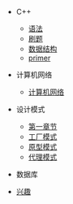 - C++

    - [语法](c++/grammar/)
    - [刷题](c++/algorithm/)
    - [数据结构](c++/data_structure/)
    - [primer](c++/primer/)

- 计算机网络

  - [计算机网络](network/)
    
- 设计模式

  - [第一章节](desgin-pattern/)
  - [工厂模式](desgin-pattern/)
  - [原型模式](desgin-pattern/)
  - [代理模式](desgin-pattern/)


- 数据库

- [兴趣](interests/) 